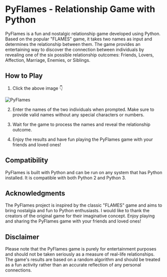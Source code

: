 # PyFlames - Relationship Game with Python

PyFlames is a fun and nostalgic relationship game developed using Python. Based on the popular "FLAMES" game, it takes two names as input and determines the relationship between them. The game provides an entertaining way to discover the connection between individuals by revealing one of the six possible relationship outcomes: Friends, Lovers, Affection, Marriage, Enemies, or Siblings.

## How to Play

1. Click the above image 👇
 
![PyFlames](https://your-repository-link/image.png) 

2. Enter the names of the two individuals when prompted. Make sure to provide valid names without any special characters or numbers.

3. Wait for the game to process the names and reveal the relationship outcome.

4. Enjoy the results and have fun playing the PyFlames game with your friends and loved ones!

## Compatibility

PyFlames is built with Python and can be run on any system that has Python installed. It is compatible with both Python 2 and Python 3.

## Acknowledgments

The PyFlames project is inspired by the classic "FLAMES" game and aims to bring nostalgia and fun to Python enthusiasts. I would like to thank the creators of the original game for their imaginative concept. Enjoy playing and sharing the PyFlames game with your friends and loved ones!

## Disclaimer

Please note that the PyFlames game is purely for entertainment purposes and should not be taken seriously as a measure of real-life relationships. The game's results are based on a random algorithm and should be treated as a fun activity rather than an accurate reflection of any personal connections.
